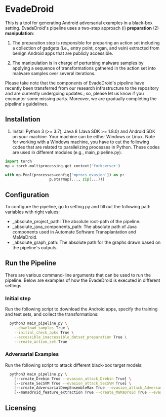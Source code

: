 # EvadeDroid
This is a tool for generating Android adversarial examples in a black-box setting. EvadeDroid's pipeline uses a two-step approach (i) **preparation** (2) **manipulation**:

1. The preparation step is responsible for preparing an action set including a collection of gadgets (i.e., entry point, organ, and vein) extracted from benign Android apps that are publicly accessible. 

2. The manipulation is in charge of perturbing malware samples by applying a sequence of transformations gathered in the action set into malware samples over several iterations.

Please take note that the components of EvadeDroid's pipeline have recently been transferred from our research infrastructure to the repository and are currently undergoing updates.; so, please let us know if you encounter some missing parts. Moreover, we are gradually completing the pipeline's guidelines.

## Installation
1. Install Python 3 (>= 3.7), Java 8 (Java SDK >= 1.8.0) and Android SDK on your machine. Your machine can be either Windows or Linux. Note for working with a Windows machine, you have to cut the following codes that are related to parallelizing processes in Python. These codes are used in different modules (e.g., main_pipeline.py). 

```python
import torch
mp = torch.multiprocessing.get_context('forkserver')

with mp.Pool(processes=config['nprocs_evasion']) as p:
                    p.starmap(..., zip(...)))

```

## Configuration
To configure the pipeline, go to setting.py and fill out the following path variables with right values:
- _absolute_project_path: The absolute root-path of the pipeline.
- _absolute_java_components_path: The absolute path of Java components used in Automate Software Transplantation and MaMaDroid.
- _absolute_graph_path: The absolute path for the graphs drawn based on the pipeline's outputs.

## Run the Pipeline
There are various command-line arguments that can be used to run the pipeline. Below are examples of how the EvadeDroid is executed in different settings.

### Initial step
Run the following script to download the Android apps, specify the training and test sets, and collect the transformations:
```sh
  python3 main_pipeline.py \
	--download_samples True \
	--initial_check_apks True \
	--accessible_inaccessible_datset_preparation True \
	--create_action_set True
```

### Adversarial Examples
Run the following script to attack different black-box target models:
```sh
  python3 main_pipeline.py \
	[--create_Drebin True --evasion_attack_Drebin True] \
	[--create_SecSVM True --evasion_attack_SecSVM True] \
	[--create_AdversarialDeepEnsembleMax True --evasion_attack_AdversarialDeepEnsembleMax True] \
	[--mamadroid_feature_extraction True --create_MaMaDroid True --evasion_attack_MaMaDroid True]
```

## Licensing
